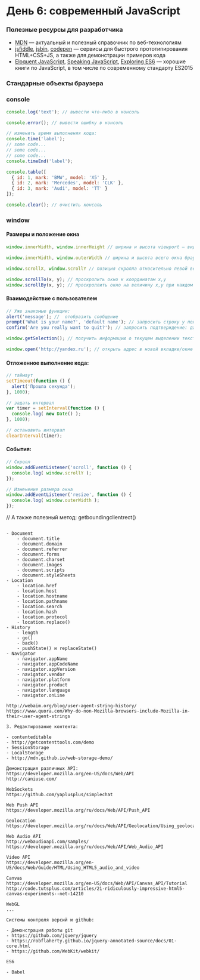 # День 6: современный JavaScript

### Полезные ресурсы для разработчика
* [MDN](https://developer.mozilla.org/ru/) — актуальный и полезный справочник по веб-технологиям
* [jsfiddle](https://jsfiddle.net/), [jsbin](http://jsbin.com), [codepen](http://codepen.io/) — сервисы для быстрого прототипирования HTML+CSS+JS, а также для демонстрации примеров кода
* [Eloquent JavaScript](http://eloquentjavascript.net/), [Speaking JavaScript](http://speakingjs.com/), [Exploring ES6](http://exploringjs.com/) — хорошие книги по JavaScript, в том числе по современному стандарту ES2015

### Стандарные объекты браузера

### console
```js
console.log('text'); // вывести что-либо в консоль

console.error(); // вывести ошибку в консоль

// изменить время выполнения кода:
console.time('label');
// some code...
// some code...
// some code...
console.timeEnd('label');

console.table([
  { id: 1, mark: 'BMW', model: 'X5' },
  { id: 2, mark: 'Mercedes', model: 'CLK' },
  { id: 3, mark: 'Audi', model: 'TT' }
]);

console.clear(); // очистить консоль
```

### window

#### Размеры и положение окна
```js
window.innerWidth, window.innerHeight // ширина и высота viewport — видимой части сайта

window.innerWidth, window.outerWidth // ширина и высота всего окна браузера

window.scrollX, window.scrollY // позиция скролла относительно левой верхней точки документа

window.scrollTo(x, y); // проскролить окно к координатам x,y
window.scrollBy(x, y); // проскроллить окно на величину x,y при каждом вызове
```

#### Взаимодействие с пользователем
```js
// Уже знакомые функции:
alert('message'); //  отобразить сообщение
prompt('What is your name?', 'default name'); // запросить строку у пользователя
confirm('Are you really want to quit?'); // запросить подтверждение: да / нет

window.getSelection(); // получить информацию о текущем выделении текста на странице

window.open('http://yandex.ru'); // открыть адрес в новой вкладке/окне
```

#### Отложенное выполнение кода:
```js
// таймаут
setTimeout(function () {
  alert('Прошла секунда');
}, 1000);

// задать интервал
var timer = setInterval(function () {
  console.log( new Date() );
}, 1000);

// остановить интервал
clearInterval(timer);
```

#### События:
```js
// Скролл
window.addEventListener('scroll', function () {
  console.log( window.scrollY );
});

// Изменение размера окна
window.addEventListener('resize', function () {
  console.log( window.outerWidth );
});
```

// А также полезный метод:
getboundingclientrect()
```

- Document
    - document.title
    - document.domain
    - document.referrer
    - document.forms
    - document.charset
    - document.images
    - document.scripts
    - document.styleSheets
- Location
    - location.href
    - location.host
    - location.hostname
    - location.pathname
    - location.search
    - location.hash
    - location.protocol
    - location.replace()
- History
    - length
    - go()
    - back()
    - pushState() и replaceState()
- Navigator
    - navigator.appName
    - navigator.appCodeName
    - navigator.appVersion
    - navigator.vendor
    - navigator.platform
    - navigator.product
    - navigator.language
    - navigator.onLine

http://webaim.org/blog/user-agent-string-history/
https://www.quora.com/Why-do-non-Mozilla-browsers-include-Mozilla-in-their-user-agent-strings

3. Редактирование контента:

- contenteditable
- http://getcontenttools.com/demo
- SessionStorage
- LocalStorage
- http://mdn.github.io/web-storage-demo/

Демонстрация различных API:
https://developer.mozilla.org/en-US/docs/Web/API
http://caniuse.com/

WebSockets
https://github.com/yaplusplus/simplechat

Web Push API
https://developer.mozilla.org/ru/docs/Web/API/Push_API

Geolocation
https://developer.mozilla.org/ru/docs/Web/API/Geolocation/Using_geolocation

Web Audio API
http://webaudioapi.com/samples/
https://developer.mozilla.org/ru/docs/Web/API/Web_Audio_API

Video API
https://developer.mozilla.org/en-US/docs/Web/Guide/HTML/Using_HTML5_audio_and_video

Canvas
https://developer.mozilla.org/en-US/docs/Web/API/Canvas_API/Tutorial
http://code.tutsplus.com/articles/21-ridiculously-impressive-html5-canvas-experiments--net-14210

WebGL
...

Системы контроля версий и github:

- Демонстрация работы git
- https://github.com/jquery/jquery
- https://robflaherty.github.io/jquery-annotated-source/docs/01-core.html
- https://github.com/WebKit/webkit/

ES6

- Babel
